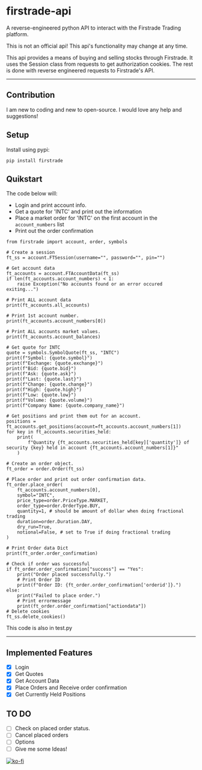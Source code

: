 # firstrade-api

A reverse-engineered python API to interact with the Firstrade Trading platform.

This is not an official api! This api's functionality may change at any time.

This api provides a means of buying and selling stocks through Firstrade. It uses the Session class from requests to get authorization cookies. The rest is done with reverse engineered requests to Firstrade's API.

---

## Contribution

I am new to coding and new to open-source. I would love any help and suggestions!

## Setup

Install using pypi:

```
pip install firstrade
```

## Quikstart

The code below will:

- Login and print account info.
- Get a quote for 'INTC' and print out the information
- Place a market order for 'INTC' on the first account in the `account_numbers` list
- Print out the order confirmation

```
from firstrade import account, order, symbols

# Create a session
ft_ss = account.FTSession(username="", password="", pin="")

# Get account data
ft_accounts = account.FTAccountData(ft_ss)
if len(ft_accounts.account_numbers) < 1:
    raise Exception("No accounts found or an error occured exiting...")

# Print ALL account data
print(ft_accounts.all_accounts)

# Print 1st account number.
print(ft_accounts.account_numbers[0])

# Print ALL accounts market values.
print(ft_accounts.account_balances)

# Get quote for INTC
quote = symbols.SymbolQuote(ft_ss, "INTC")
print(f"Symbol: {quote.symbol}")
print(f"Exchange: {quote.exchange}")
print(f"Bid: {quote.bid}")
print(f"Ask: {quote.ask}")
print(f"Last: {quote.last}")
print(f"Change: {quote.change}")
print(f"High: {quote.high}")
print(f"Low: {quote.low}")
print(f"Volume: {quote.volume}")
print(f"Company Name: {quote.company_name}")

# Get positions and print them out for an account.
positions = ft_accounts.get_positions(account=ft_accounts.account_numbers[1])
for key in ft_accounts.securities_held:
    print(
        f"Quantity {ft_accounts.securities_held[key]['quantity']} of security {key} held in account {ft_accounts.account_numbers[1]}"
    )

# Create an order object.
ft_order = order.Order(ft_ss)

# Place order and print out order confirmation data.
ft_order.place_order(
    ft_accounts.account_numbers[0],
    symbol="INTC",
    price_type=order.PriceType.MARKET,
    order_type=order.OrderType.BUY,
    quantity=1, # should be amount of dollar when doing fractional trading
    duration=order.Duration.DAY,
    dry_run=True,
    notional=False, # set to True if doing fractional trading
)

# Print Order data Dict
print(ft_order.order_confirmation)

# Check if order was successful
if ft_order.order_confirmation["success"] == "Yes":
    print("Order placed successfully.")
    # Print Order ID
    print(f"Order ID: {ft_order.order_confirmation['orderid']}.")
else:
    print("Failed to place order.")
    # Print errormessage
    print(ft_order.order_confirmation["actiondata"])
# Delete cookies
ft_ss.delete_cookies()
```

This code is also in test.py

---

## Implemented Features

- [x] Login
- [x] Get Quotes
- [x] Get Account Data
- [x] Place Orders and Receive order confirmation
- [x] Get Currently Held Positions

## TO DO

- [ ] Check on placed order status.
- [ ] Cancel placed orders
- [ ] Options
- [ ] Give me some Ideas!

[![ko-fi](https://ko-fi.com/img/githubbutton_sm.svg)](https://ko-fi.com/O5O6PTOYG)
